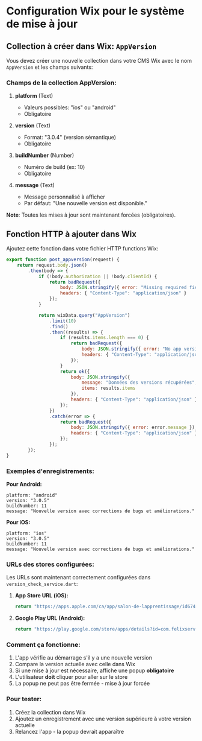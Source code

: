 # Configuration Wix pour le système de mise à jour

## Collection à créer dans Wix: `AppVersion`

Vous devez créer une nouvelle collection dans votre CMS Wix avec le nom `AppVersion` et les champs suivants:

### Champs de la collection AppVersion:

1. **platform** (Text)
   - Valeurs possibles: "ios" ou "android"
   - Obligatoire

2. **version** (Text) 
   - Format: "3.0.4" (version sémantique)
   - Obligatoire

3. **buildNumber** (Number)
   - Numéro de build (ex: 10)
   - Obligatoire

4. **message** (Text)
   - Message personnalisé à afficher
   - Par défaut: "Une nouvelle version est disponible."

**Note**: Toutes les mises à jour sont maintenant forcées (obligatoires).

## Fonction HTTP à ajouter dans Wix

Ajoutez cette fonction dans votre fichier HTTP functions Wix:

```javascript
export function post_appversion(request) {
    return request.body.json()
        .then(body => {
            if (!body.authorization || !body.clientId) {
                return badRequest({
                    body: JSON.stringify({ error: "Missing required fields" }),
                    headers: { "Content-Type": "application/json" }
                });
            }

            return wixData.query("AppVersion")
                .limit(10)
                .find()
                .then((results) => {
                    if (results.items.length === 0) {
                        return badRequest({
                            body: JSON.stringify({ error: "No app version found" }),
                            headers: { "Content-Type": "application/json" }
                        });
                    }
                    return ok({
                        body: JSON.stringify({
                            message: "Données des versions récupérées",
                            items: results.items
                        }),
                        headers: { "Content-Type": "application/json" }
                    });
                })
                .catch(error => {
                    return badRequest({
                        body: JSON.stringify({ error: error.message }),
                        headers: { "Content-Type": "application/json" }
                    });
                });
        });
}
```

### Exemples d'enregistrements:

**Pour Android:**
```
platform: "android"
version: "3.0.5"
buildNumber: 11
message: "Nouvelle version avec corrections de bugs et améliorations."
```

**Pour iOS:**
```
platform: "ios" 
version: "3.0.5"
buildNumber: 11
message: "Nouvelle version avec corrections de bugs et améliorations."
```

### URLs des stores configurées:

Les URLs sont maintenant correctement configurées dans `version_check_service.dart`:

1. **App Store URL (iOS):**
   ```dart
   return "https://apps.apple.com/ca/app/salon-de-lapprentissage/id6743262404?l=fr-CA";
   ```

2. **Google Play URL (Android):** 
   ```dart
   return "https://play.google.com/store/apps/details?id=com.felixservice.salonapprentissage";
   ```

### Comment ça fonctionne:

1. L'app vérifie au démarrage s'il y a une nouvelle version
2. Compare la version actuelle avec celle dans Wix
3. Si une mise à jour est nécessaire, affiche une popup **obligatoire**
4. L'utilisateur **doit** cliquer pour aller sur le store
5. La popup ne peut pas être fermée - mise à jour forcée

### Pour tester:

1. Créez la collection dans Wix
2. Ajoutez un enregistrement avec une version supérieure à votre version actuelle
3. Relancez l'app - la popup devrait apparaître